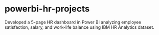 # powerbi-hr-projects
Developed a 5-page HR dashboard in Power BI analyzing employee satisfaction, salary, and work-life balance using IBM HR Analytics dataset.
